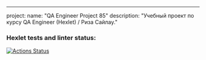 ---
project:
  name: "QA Engineer Project 85"
  description: "Учебный проект по курсу QA Engineer (Hexlet) / Риза Сайлау."

### Hexlet tests and linter status:
[![Actions Status](https://github.com/rizasailau/qa-engineer-project-85/actions/workflows/hexlet-check.yml/badge.svg)](https://github.com/rizasailau/qa-engineer-project-85/actions)
